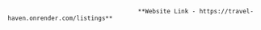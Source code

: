                                         **Website Link - https://travel-haven.onrender.com/listings**
